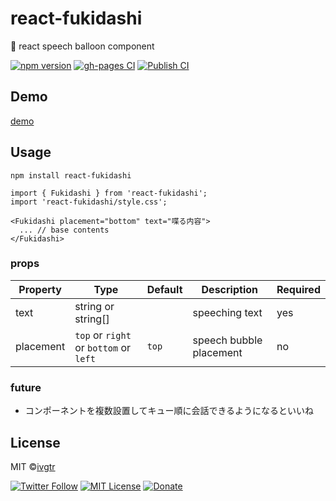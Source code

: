 # react-fukidashi

💭 react speech balloon component

[![npm version](https://img.shields.io/npm/v/react-fukidashi)](https://www.npmjs.com/package/react-fukidashi)
[![gh-pages CI](https://github.com/ivgtr/react-fukidashi/actions/workflows/deploy.yml/badge.svg?branch=main)](https://github.com/ivgtr/react-fukidashi/actions/workflows/deploy.yml)
[![Publish CI](https://github.com/ivgtr/react-fukidashi/actions/workflows/publish.yml/badge.svg)](https://github.com/ivgtr/react-fukidashi/actions/workflows/publish.yml)

## Demo

[demo](https://ivgtr.github.io/react-fukidashi/)

## Usage

```
npm install react-fukidashi
```

```tsx
import { Fukidashi } from 'react-fukidashi';
import 'react-fukidashi/style.css';

<Fukidashi placement="bottom" text="喋る内容">
  ... // base contents
</Fukidashi>
```

### props
Property | Type | Default | Description | Required
--- | --- | --- | --- | ---
text | string or string[] |  | speeching text | yes
placement | `top` or `right` or `bottom` or `left` | `top` | speech bubble placement | no



### future

- コンポーネントを複数設置してキュー順に会話できるようになるといいね



## License

MIT ©[ivgtr](https://github.com/ivgtr)

[![Twitter Follow](https://img.shields.io/twitter/follow/ivgtr?style=social)](https://twitter.com/ivgtr) [![MIT License](http://img.shields.io/badge/license-MIT-blue.svg?style=flat)](LICENSE) [![Donate](https://img.shields.io/badge/%EF%BC%84-support-green.svg?style=flat-square)](https://www.buymeacoffee.com/ivgtr)